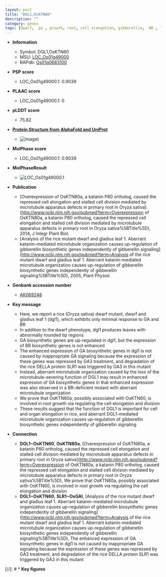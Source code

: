 ```yaml
---
layout: post
title: "DGL1,OsKTN60"
description: ""
category: genes
tags: [dwarf,  ga , growth, root, cell elongation, gibberellin,  BR , leaf]
---
```


* **Information**  
    + Symbol: DGL1,OsKTN60  
    + MSU: [LOC_Os01g49000](http://rice.plantbiology.msu.edu/cgi-bin/ORF_infopage.cgi?orf=LOC_Os01g49000)  
    + RAPdb: [Os01g0683100](http://rapdb.dna.affrc.go.jp/viewer/gbrowse_details/irgsp1?name=Os01g0683100)  

* **PSP score**  
    + LOC_Os01g49000.1: 0.9039 

* **PLAAC score**  
    + LOC_Os01g49000.1: 0 

* **pLDDT score**
    + 75.82

* **[Protein Structure from AlphaFold and UniProt](https://www.uniprot.org/uniprotkb/Q8S118/entry#structure)**
    + ![image](https://ricepsp.github.io/images/Q8/AF-Q8S118-F1.png))

* **MolPhase score**
    + LOC_Os01g49000.1: 0.9039

* **MolPhaseResult**
    + ![LOC_Os01g49000.1](https://ricepsp.github.io/pictures/LOC_Os01g/LOC_Os01g49000.1.png)

* **Publication**  
    + [Overexpression of OsKTN80a, a katanin P80 ortholog, caused the repressed cell elongation and stalled cell division mediated by microtubule apparatus defects in primary root in Oryza sativa](http://www.ncbi.nlm.nih.gov/pubmed?term=Overexpression of OsKTN80a, a katanin P80 ortholog, caused the repressed cell elongation and stalled cell division mediated by microtubule apparatus defects in primary root in Oryza sativa%5BTitle%5D), 2014, J Integr Plant Biol.
    + [Analysis of the rice mutant dwarf and gladius leaf 1. Aberrant katanin-mediated microtubule organization causes up-regulation of gibberellin biosynthetic genes independently of gibberellin signaling](http://www.ncbi.nlm.nih.gov/pubmed?term=Analysis of the rice mutant dwarf and gladius leaf 1. Aberrant katanin-mediated microtubule organization causes up-regulation of gibberellin biosynthetic genes independently of gibberellin signaling%5BTitle%5D), 2005, Plant Physiol.

* **Genbank accession number**  
    + [AK069248](http://www.ncbi.nlm.nih.gov/nuccore/AK069248)

* **Key message**  
    + Here, we report a rice (Oryza sativa) dwarf mutant, dwarf and gladius leaf 1 (dgl1), which exhibits only minimal response to GA and BR
    + In addition to the dwarf phenotype, dgl1 produces leaves with abnormally rounded tip regions
    + GA biosynthetic genes are up-regulated in dgl1, but the expression of BR biosynthetic genes is not enhanced
    + The enhanced expression of GA biosynthetic genes in dgl1 is not caused by inappropriate GA signaling because the expression of these genes was repressed by GA3 treatment, and degradation of the rice DELLA protein SLR1 was triggered by GA3 in this mutant
    + Instead, aberrant microtubule organization caused by the loss of the microtubule-severing function of DGL1 may result in enhanced expression of GA biosynthetic genes in that enhanced expression was also observed in a BR-deficient mutant with aberrant microtubule organization
    + We prove that OsKTN80a, possibly associated with OsKTN60, is involved in root growth via regulating the cell elongation and division
    + These results suggest that the function of DGL1 is important for cell and organ elongation in rice, and aberrant DGL1-mediated microtubule organization causes up-regulation of gibberellin biosynthetic genes independently of gibberellin signaling

* **Connection**  
    + __DGL1~OsKTN60__, __OsKTN80a__, [Overexpression of OsKTN80a, a katanin P80 ortholog, caused the repressed cell elongation and stalled cell division mediated by microtubule apparatus defects in primary root in Oryza sativa](http://www.ncbi.nlm.nih.gov/pubmed?term=Overexpression of OsKTN80a, a katanin P80 ortholog, caused the repressed cell elongation and stalled cell division mediated by microtubule apparatus defects in primary root in Oryza sativa%5BTitle%5D), We prove that OsKTN80a, possibly associated with OsKTN60, is involved in root growth via regulating the cell elongation and division
    + __DGL1~OsKTN60__, __SLR1~OsGAI__, [Analysis of the rice mutant dwarf and gladius leaf 1. Aberrant katanin-mediated microtubule organization causes up-regulation of gibberellin biosynthetic genes independently of gibberellin signaling](http://www.ncbi.nlm.nih.gov/pubmed?term=Analysis of the rice mutant dwarf and gladius leaf 1. Aberrant katanin-mediated microtubule organization causes up-regulation of gibberellin biosynthetic genes independently of gibberellin signaling%5BTitle%5D), The enhanced expression of GA biosynthetic genes in dgl1 is not caused by inappropriate GA signaling because the expression of these genes was repressed by GA3 treatment, and degradation of the rice DELLA protein SLR1 was triggered by GA3 in this mutant

[//]: # * **Key figures**  


